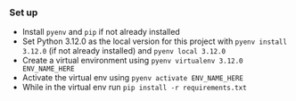 ### Set up

* Install `pyenv` and `pip` if not already installed
* Set Python 3.12.0 as the local version for this project with `pyenv install 3.12.0` (if not already installed) 
  and `pyenv local 3.12.0`
* Create a virtual environment using `pyenv virtualenv 3.12.0 ENV_NAME_HERE`
* Activate the virtual env using `pyenv activate ENV_NAME_HERE`
* While in the virtual env run `pip install -r requirements.txt`
